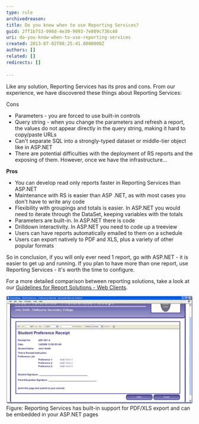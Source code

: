 ```yaml
---
type: rule
archivedreason: 
title: Do you know when to use Reporting Services?
guid: 2ff1b753-098d-4e30-9093-7e809c736c40
uri: do-you-know-when-to-use-reporting-services
created: 2013-07-02T08:25:41.0000000Z
authors: []
related: []
redirects: []

---
```


Like any solution, Reporting Services has its pros and cons. From our experience, we have discovered these things about Reporting Services:
<!--endintro-->
Cons

* Parameters - you are forced to use built-in controls
* Query string - when you change the parameters and refresh a report, the values do not appear directly in the query string, making it hard to copy/paste URLs
* Can't separate SQL into a strongly-typed dataset or middle-tier object like in ASP.NET
* There are potential difficulties with the deployment of RS reports and the exposing of them. However, once we have the infrastructure...

 **Pros** 

* You can develop read only reports faster in Reporting Services than ASP.NET
* Maintenance with RS is easier than ASP .NET, as with most cases you don't have to write any code
* Flexibility with groupings and totals is easier. In ASP.NET you would need to iterate through the DataSet, keeping variables with the totals
* Parameters are built-in. In ASP.NET there is code
* Drilldown interactivity. In ASP.NET you need to code up a treeview
* Users can have reports automatically emailed to them on a schedule
* Users can export natively to PDF and XLS, plus a variety of other popular formats

So in conclusion, if you will only ever need 1 report, go with ASP.NET - it is easier to get up and running. If you plan to have more than one report, use Reporting Services - it's worth the time to configure.

For a more detailed comparison between reporting solutions, take a look at our [Guidelines for Report Solutions - Web Clients](http://www.ssw.com.au/ssw/Standards/DeveloperDotNet/guidelinesforreportingwebclient.aspx).


![](RSRulesUseRS1.gif)Figure: Reporting Services has built-in support for PDF/XLS export and can be embedded in your ASP.NET pages
